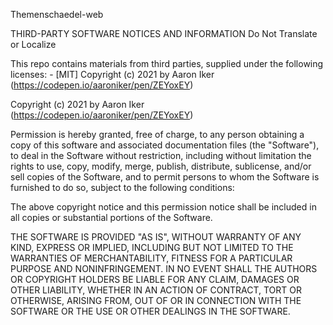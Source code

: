 Themenschaedel-web

THIRD-PARTY SOFTWARE NOTICES AND INFORMATION
Do Not Translate or Localize

This repo contains materials from third parties, supplied under the following licenses:
	-	[MIT] Copyright (c) 2021 by Aaron Iker (https://codepen.io/aaroniker/pen/ZEYoxEY)


Copyright (c) 2021 by Aaron Iker (https://codepen.io/aaroniker/pen/ZEYoxEY)

Permission is hereby granted, free of charge, to any person obtaining a copy
of this software and associated documentation files (the "Software"), to deal
in the Software without restriction, including without limitation the rights
to use, copy, modify, merge, publish, distribute, sublicense, and/or sell
copies of the Software, and to permit persons to whom the Software is
furnished to do so, subject to the following conditions:

The above copyright notice and this permission notice shall be included in
all copies or substantial portions of the Software.

THE SOFTWARE IS PROVIDED "AS IS", WITHOUT WARRANTY OF ANY KIND, EXPRESS OR
IMPLIED, INCLUDING BUT NOT LIMITED TO THE WARRANTIES OF MERCHANTABILITY,
FITNESS FOR A PARTICULAR PURPOSE AND NONINFRINGEMENT. IN NO EVENT SHALL THE
AUTHORS OR COPYRIGHT HOLDERS BE LIABLE FOR ANY CLAIM, DAMAGES OR OTHER
LIABILITY, WHETHER IN AN ACTION OF CONTRACT, TORT OR OTHERWISE, ARISING FROM,
OUT OF OR IN CONNECTION WITH THE SOFTWARE OR THE USE OR OTHER DEALINGS IN
THE SOFTWARE.
